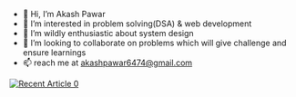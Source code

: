 - 👋 Hi, I’m Akash Pawar
- 👀 I’m interested in problem solving(DSA) & web development
- 🌱 I’m wildly enthusiastic about system design
- 💞️ I’m looking to collaborate on problems which will give challenge and ensure learnings
- 📫 reach me at akashpawar6474@gmail.com

<!---
akashpawar6474/akashpawar6474 is a ✨ special ✨ repository because its `README.md` (this file) appears on your GitHub profile.
You can click the Preview link to take a look at your changes.
--->
<a target="_blank" href="https://steemit.com/thrashinginos/@kritijha/techniques-to-handle-thrashing-in-an-operating-system"><img src="https://steemit.com/thrashinginos/@kritijha/techniques-to-handle-thrashing-in-an-operating-system" alt="Recent Article 0"> 
